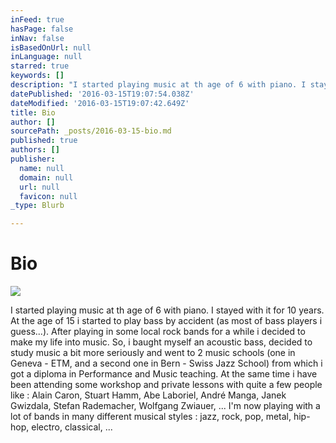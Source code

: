 ```yaml
---
inFeed: true
hasPage: false
inNav: false
isBasedOnUrl: null
inLanguage: null
starred: true
keywords: []
description: "I started playing music at th age of 6 with piano. I stayed with it for 10 years. At the age of 15 i started to play bass by accident (as most of bass players i guess...). After playing in some local rock bands for a while i decided to make my life into music. So, i baught myself an acoustic bass, decided to study music a bit more seriously and went to 2 music schools (one in Geneva - ETM, and a second one in Bern - Swiss Jazz School) from which i got a diploma in Performance and Music teaching. At the same time i have been attending some workshop and private lessons with quite a few people like : Alain Caron, Stuart Hamm, Abe Laboriel, André Manga, Janek Gwizdala, Stefan Rademacher, Wolfgang Zwiauer, ... I'm now playing with a lot of bands in many different musical styles : jazz, rock, pop, metal, hip-hop, electro, classical, ..."
datePublished: '2016-03-15T19:07:54.038Z'
dateModified: '2016-03-15T19:07:42.649Z'
title: Bio
author: []
sourcePath: _posts/2016-03-15-bio.md
published: true
authors: []
publisher:
  name: null
  domain: null
  url: null
  favicon: null
_type: Blurb

---
```

# Bio
![](https://the-grid-user-content.s3-us-west-2.amazonaws.com/dd91c778-7d45-4426-bed6-67d7ae85639e.jpg)

I started playing music at th age of 6 with piano. I stayed with it for 10 years. At the age of 15 i started to play bass by accident (as most of bass players i guess...). After playing in some local rock bands for a while i decided to make my life into music. So, i baught myself an acoustic bass, decided to study music a bit more seriously and went to 2 music schools (one in Geneva - ETM, and a second one in Bern - Swiss Jazz School) from which i got a diploma in Performance and Music teaching. At the same time i have been attending some workshop and private lessons with quite a few people like : Alain Caron, Stuart Hamm, Abe Laboriel, André Manga, Janek Gwizdala, Stefan Rademacher, Wolfgang Zwiauer, ... I'm now playing with a lot of bands in many different musical styles : jazz, rock, pop, metal, hip-hop, electro, classical, ...